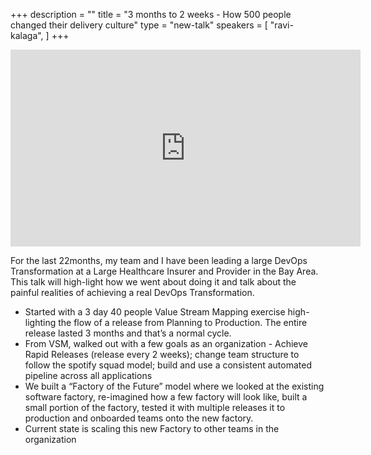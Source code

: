 +++
description = ""
title = "3 months to 2 weeks - How 500 people changed their delivery culture"
type = "new-talk"
speakers = [
        "ravi-kalaga",
]
+++
<iframe width="560" height="315" src="https://www.youtube-nocookie.com/embed/NV89MRlghbg" frameborder="0" allowfullscreen></iframe>

For the last 22months, my team and I have been leading a large DevOps Transformation at a Large Healthcare Insurer and Provider in the Bay Area. This talk will high-light how we went about doing it and talk about the painful realities of achieving a real DevOps Transformation.

* Started with a 3 day 40 people Value Stream Mapping exercise high-lighting the flow of a release from Planning to Production. The entire release lasted 3 months and that’s a normal cycle.
* From VSM, walked out with a few goals as an organization - Achieve Rapid Releases (release every 2 weeks); change team structure to follow the spotify squad model; build and use a consistent automated pipeline across all applications
* We built a “Factory of the Future” model where we looked at the existing software factory, re-imagined how a few factory will look like, built a small portion of the factory, tested it with multiple releases it to production and onboarded teams onto the new factory.
* Current state is scaling this new Factory to other teams in the organization